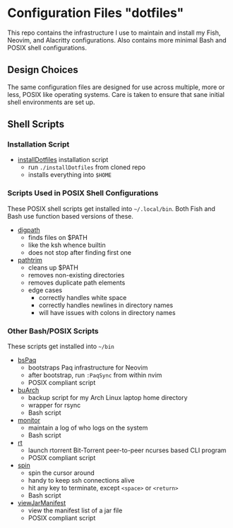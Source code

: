 # Configuration Files "dotfiles"

This repo contains the infrastructure I use to
maintain and install my Fish, Neovim, and Alacritty
configurations.  Also contains more minimal Bash and
POSIX shell configurations.

## Design Choices

The same configuration files are designed for use across multiple,
more or less, POSIX like operating systems.  Care is taken to
ensure that sane initial shell environments are set up.

## Shell Scripts

### Installation Script

* [installDotfiles](installDotfiles) installation script
  * run `./installDotfiles` from cloned repo
  * installs everything into `$HOME`

### Scripts Used in POSIX Shell Configurations

These POSIX shell scripts get installed into `~/.local/bin`.  Both
Fish and Bash use function based versions of these.

* [digpath](bin/digpath)
  * finds files on $PATH
  * like the ksh whence builtin
  * does not stop after finding first one
* [pathtrim](bin/pathtrim)
  * cleans up $PATH
  * removes non-existing directories
  * removes duplicate path elements
  * edge cases
    * correctly handles white space
    * correctly handles newlines in directory names
    * will have issues with colons in directory names

### Other Bash/POSIX Scripts

These scripts get installed into `~/bin`

* [bsPaq](bin/bsPaq)
  * bootstraps Paq infrastructure for Neovim
  * after bootstrap, run `:PaqSync` from within nvim
  * POSIX compliant script
* [buArch](bin/buArch)
  * backup script for my Arch Linux laptop home directory
  * wrapper for rsync
  * Bash script
* [monitor](bin/monitor)
  * maintain a log of who logs on the system
  * Bash script
* [rt](bin/rt)
  * launch rtorrent Bit-Torrent peer-to-peer ncurses based CLI program
  * POSIX compliant script
* [spin](bin/spin)
  * spin the cursor around
  * handy to keep ssh connections alive
  * hit any key to terminate, except `<space>` or `<return>`
  * Bash script
* [viewJarManifest](bin/viewJarManifest)
  * view the manifest list of a jar file
  * POSIX compliant script
